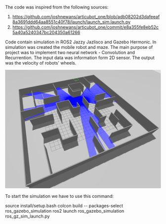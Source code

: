 The code was inspired from the following sources:

1) https://github.com/joshnewans/articubot_one/blob/adb08202d3dafeeaf8a3691ddd64aa8551c40f78/launch/launch_sim.launch.py
2) https://github.com/joshnewans/articubot_one/commit/e8a355fe8eb52c5a40a5240347bc204350a61266

Code contain simulation in ROS2 Jazzy Jazlisco and Gazebo Hermonic. In simulation was created the mobile robot and maze. 
The main purpose of project was to implement two neural network - Convolution and Recurrention. The input data was information form 2D sensor.
The output was the velocity of robots' wheels.

![screenshot](lidar_simulation3.png)

To start the simulation we have to use this command:

source install/setup.bash
colcon build -- packages-select ros_gazebo_simulation
ros2 launch ros_gazebo_simulation ros_gz_sim_launch.py


